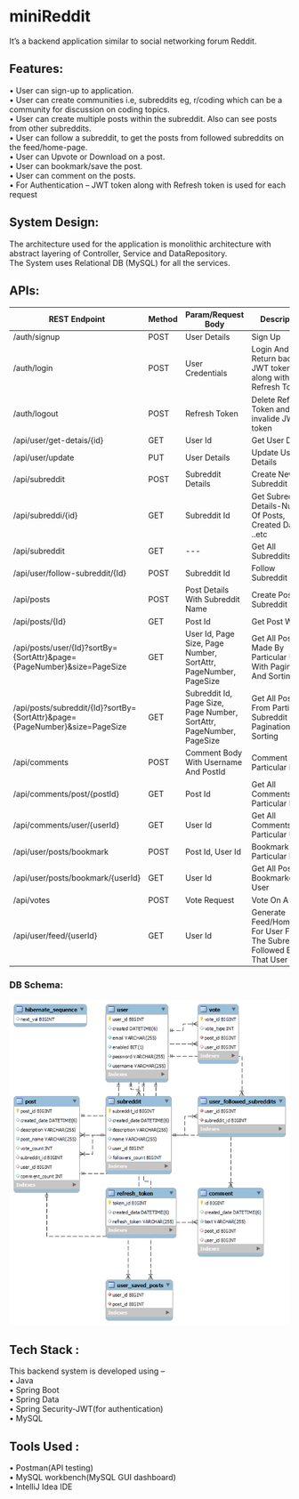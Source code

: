 # miniReddit

It’s a backend application similar to social networking forum Reddit. 

## Features:
•	User can sign-up to application. <br/>
•	User can create communities i.e, subreddits eg, r/coding which can be a community for discussion on coding topics.<br/>
•	User can create multiple posts within the subreddit. Also can see posts from other subreddits.<br/>
•	User can follow a subreddit, to get the posts from followed subreddits on the feed/home-page.<br/>
•	User can Upvote or Download on a post.<br/>
•	User can bookmark/save the post.<br/>
•	User can comment on the posts.<br/>
•	For Authentication – JWT token along with Refresh token is used for each request<br/>

## System Design:

The architecture used for the application is monolithic architecture with abstract layering of Controller, Service and DataRepository.<br/>
The System uses Relational DB (MySQL) for all the services.
               
## APIs:
| REST Endpoint | Method | Param/Request Body | Description |
| --- | --- | --- | --- |
| /auth/signup | POST | User Details | Sign Up |
| /auth/login | POST | User Credentials | Login And Return back JWT token along with Refresh Token |
| /auth/logout | POST | Refresh Token | Delete Refresh Token and invalide JWT token |
| /api/user/get-detais/{id} | GET | User Id | Get User Details |
| /api/user/update | PUT | User Details | Update User Details |
| /api/subreddit | POST | Subreddit Details | Create New Subreddit |
| /api/subreddi/{id} | GET | Subreddit Id | Get Subreddit Details-Number Of Posts, Created Dates, ..etc |
| /api/subreddit | GET | --- | Get All Subreddits |
| /api/user/follow-subreddit/{Id} | POST | Subreddit Id | Follow Subreddit |
| /api/posts | POST | Post Details With Subreddit Name | Create Post In Subreddit |
| /api/posts/{Id} | GET | Post Id | Get Post With Id |
| /api/posts/user/{Id}?sortBy={SortAttr}&page={PageNumber}&size=PageSize | GET | User Id, Page Size, Page Number, SortAttr, PageNumber, PageSize | Get All Posts Made By Particular User With Pagination And Sorting  |
| /api/posts/subreddit/{Id}?sortBy={SortAttr}&page={PageNumber}&size=PageSize | GET | Subreddit Id, Page Size, Page Number, SortAttr, PageNumber, PageSize | Get All Posts From Particular Subreddit With Pagination And Sorting  |
| /api/comments | POST | Comment Body With Username And PostId | Comment On Particular Post |
| /api/comments/post/{postId} | GET | Post Id | Get All Comments On Particular Post |
| /api/comments/user/{userId} | GET | User Id | Get All Comments By Particular User |
| /api/user/posts/bookmark | POST | Post Id, User Id | Bookmark Particular Post |
| /api/user/posts/bookmark/{userId} | GET | User Id | Get All Posts Bookmarked By User |
| /api/votes | POST | Vote Request | Vote On A Post |
| /api/user/feed/{userId} | GET | User Id | Generate Feed/Homepage For User From The Subreddits Followed By That User |

### DB Schema:
![alt text](https://github.com/jatinKhachane/miniReddit/blob/main/miniReddit_Arch_v2.png)      

## Tech Stack :

This backend system is developed using – <br/>
•	Java<br/>
• Spring Boot<br/>
•	Spring Data<br/>
•	Spring Security-JWT(for authentication)<br/>
• MySQL<br/>

## Tools Used :
•	Postman(API testing)<br/>
•	MySQL workbench(MySQL GUI dashboard)<br/>
•	IntelliJ Idea IDE<br/>
